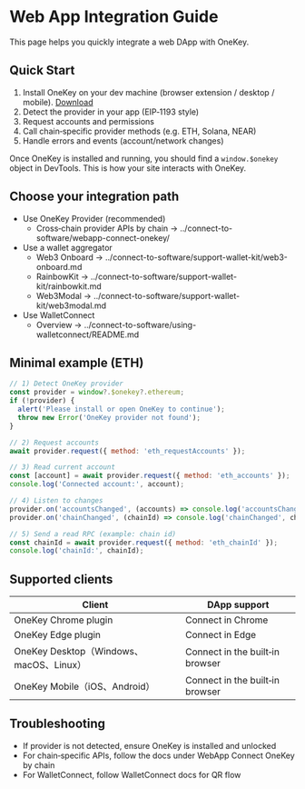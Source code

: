 # Web App Integration Guide

This page helps you quickly integrate a web DApp with OneKey.

## Quick Start
1) Install OneKey on your dev machine (browser extension / desktop / mobile). [Download](https://onekey.so/download?client=browserExtension)
2) Detect the provider in your app (EIP‑1193 style)
3) Request accounts and permissions
4) Call chain‑specific provider methods (e.g. ETH, Solana, NEAR)
5) Handle errors and events (account/network changes)

Once OneKey is installed and running, you should find a `window.$onekey` object in DevTools. This is how your site interacts with OneKey.

## Choose your integration path
- Use OneKey Provider (recommended)
  - Cross‑chain provider APIs by chain → ../connect-to-software/webapp-connect-onekey/
- Use a wallet aggregator
  - Web3 Onboard → ../connect-to-software/support-wallet-kit/web3-onboard.md
  - RainbowKit → ../connect-to-software/support-wallet-kit/rainbowkit.md
  - Web3Modal → ../connect-to-software/support-wallet-kit/web3modal.md
- Use WalletConnect
  - Overview → ../connect-to-software/using-walletconnect/README.md

## Minimal example (ETH)
```js
// 1) Detect OneKey provider
const provider = window?.$onekey?.ethereum;
if (!provider) {
  alert('Please install or open OneKey to continue');
  throw new Error('OneKey provider not found');
}

// 2) Request accounts
await provider.request({ method: 'eth_requestAccounts' });

// 3) Read current account
const [account] = await provider.request({ method: 'eth_accounts' });
console.log('Connected account:', account);

// 4) Listen to changes
provider.on('accountsChanged', (accounts) => console.log('accountsChanged', accounts));
provider.on('chainChanged', (chainId) => console.log('chainChanged', chainId));

// 5) Send a read RPC (example: chain id)
const chainId = await provider.request({ method: 'eth_chainId' });
console.log('chainId:', chainId);
```


## Supported clients
| Client | DApp support |
| --- | --- |
| OneKey Chrome plugin | Connect in Chrome |
| OneKey Edge plugin | Connect in Edge |
| OneKey Desktop（Windows、macOS、Linux） | Connect in the built‑in browser |
| OneKey Mobile（iOS、Android） | Connect in the built‑in browser |

## Troubleshooting
- If provider is not detected, ensure OneKey is installed and unlocked
- For chain‑specific APIs, follow the docs under WebApp Connect OneKey by chain
- For WalletConnect, follow WalletConnect docs for QR flow

